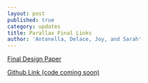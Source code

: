 ```yaml
---
layout: post
published: true
category: updates
title: Parallax Final Links
author: 'Antonella, Delace, Joy, and Sarah'
---
```

[Final Design Paper](https://docs.google.com/document/d/1tR_ubPGjU0_NqcsAdWrbTX6JL-royGOEo7jzW9U8nWI/edit?usp=sharing)

[Github Link (code coming soon)](https://github.com/)
